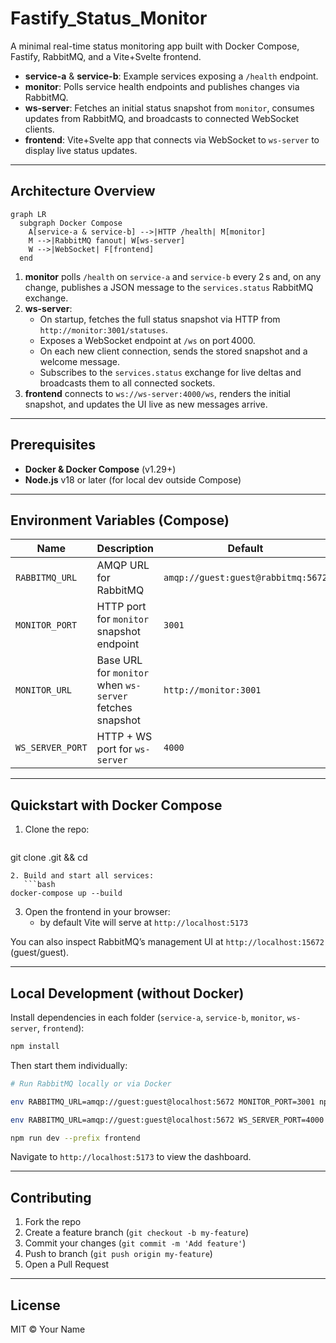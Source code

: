 # Fastify_Status_Monitor

A minimal real-time status monitoring app built with Docker Compose, Fastify, RabbitMQ, and a Vite+Svelte frontend.

- **service-a** & **service-b**: Example services exposing a `/health` endpoint.
- **monitor**: Polls service health endpoints and publishes changes via RabbitMQ.
- **ws-server**: Fetches an initial status snapshot from `monitor`, consumes updates from RabbitMQ, and broadcasts to connected WebSocket clients.
- **frontend**: Vite+Svelte app that connects via WebSocket to `ws-server` to display live status updates.

---

## Architecture Overview

```mermaid
graph LR
  subgraph Docker Compose
    A[service-a & service-b] -->|HTTP /health| M[monitor]
    M -->|RabbitMQ fanout| W[ws-server]
    W -->|WebSocket| F[frontend]
  end
```  

1. **monitor** polls `/health` on `service-a` and `service-b` every 2 s and, on any change, publishes a JSON message to the `services.status` RabbitMQ exchange.
2. **ws-server**:
   - On startup, fetches the full status snapshot via HTTP from `http://monitor:3001/statuses`.
   - Exposes a WebSocket endpoint at `/ws` on port 4000.
   - On each new client connection, sends the stored snapshot and a welcome message.
   - Subscribes to the `services.status` exchange for live deltas and broadcasts them to all connected sockets.
3. **frontend** connects to `ws://ws-server:4000/ws`, renders the initial snapshot, and updates the UI live as new messages arrive.

---

## Prerequisites

- **Docker & Docker Compose** (v1.29+)
- **Node.js** v18 or later (for local dev outside Compose)

---

## Environment Variables (Compose)

| Name             | Description                                           | Default                                |
| ---------------- | ----------------------------------------------------- | -------------------------------------- |
| `RABBITMQ_URL`   | AMQP URL for RabbitMQ                                 | `amqp://guest:guest@rabbitmq:5672`     |
| `MONITOR_PORT`   | HTTP port for `monitor` snapshot endpoint             | `3001`                                 |
| `MONITOR_URL`    | Base URL for `monitor` when `ws-server` fetches snapshot | `http://monitor:3001`               |
| `WS_SERVER_PORT` | HTTP + WS port for `ws-server`                        | `4000`                                 |

---

## Quickstart with Docker Compose

1. Clone the repo:
   ```bash
git clone <your-repo-url>.git && cd <repo-name>
```
2. Build and start all services:
   ```bash
docker-compose up --build
```
3. Open the frontend in your browser:
   - by default Vite will serve at `http://localhost:5173`

You can also inspect RabbitMQ’s management UI at `http://localhost:15672` (guest/guest).

---

## Local Development (without Docker)

Install dependencies in each folder (`service-a`, `service-b`, `monitor`, `ws-server`, `frontend`):

```bash
npm install
```

Then start them individually:

```bash
# Run RabbitMQ locally or via Docker

env RABBITMQ_URL=amqp://guest:guest@localhost:5672 MONITOR_PORT=3001 npm start --prefix monitor

env RABBITMQ_URL=amqp://guest:guest@localhost:5672 WS_SERVER_PORT=4000 MONITOR_URL=http://localhost:3001 npm start --prefix ws-server

npm run dev --prefix frontend
```

Navigate to `http://localhost:5173` to view the dashboard.

---

## Contributing

1. Fork the repo
2. Create a feature branch (`git checkout -b my-feature`)
3. Commit your changes (`git commit -m 'Add feature'`)
4. Push to branch (`git push origin my-feature`)
5. Open a Pull Request

---

## License

MIT © Your Name


